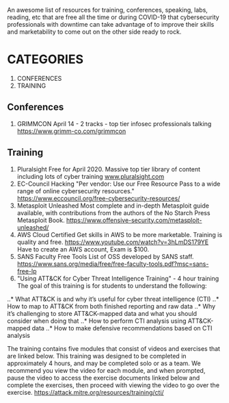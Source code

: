 An awesome list of resources for training, conferences, speaking, labs, reading, etc that are free all the time or during COVID-19 that cybersecurity professionals with downtime can take advantage of to improve their skills and marketability to come out on the other side ready to rock.

# CATEGORIES
  1. CONFERENCES
  2. TRAINING
## Conferences
1.	GRIMMCON	April 14 - 2 tracks - top tier infosec professionals talking	https://www.grimm-co.com/grimmcon
## Training
1.	Pluralsight	Free for April 2020. Massive top tier library of content including lots of cyber training	www.pluralsight.com
2.	EC-Council Hacking 	"Per vendor: Use our Free Resource Pass to a wide range of
online cybersecurity resources."	https://www.eccouncil.org/free-cybersecurity-resources/
3.	Metasploit Unleashed	Most complete and in-depth Metasploit guide available, with contributions from the authors of the No Starch Press Metasploit Book. 	https://www.offensive-security.com/metasploit-unleashed/
4.	AWS Cloud Certified	Get skills in AWS to be more marketable. Training is quality and free.	https://www.youtube.com/watch?v=3hLmDS179YE Have to create an AWS account, Exam is $100.
5.	SANS Faculty Free Tools	List of OSS developed by SANS staff.	https://www.sans.org/media/free/free-faculty-tools.pdf?msc=sans-free-lp
6. "Using ATT&CK for Cyber Threat Intelligence Training" - 4 hour training The goal of this training is for students to understand the following:

  ..* What ATT&CK is and why it’s useful for cyber threat intelligence (CTI)
  ..* How to map to ATT&CK from both finished reporting and raw data
  ..* Why it’s challenging to store ATT&CK-mapped data and what you should consider when doing that
  ..* How to perform CTI analysis using ATT&CK-mapped data
  ..* How to make defensive recommendations based on CTI analysis

The training contains five modules that consist of videos and exercises that are linked below. This training was designed to be completed in approximately 4 hours, and may be completed solo or as a team. We recommend you view the video for each module, and when prompted, pause the video to access the exercise documents linked below and complete the exercises, then proceed with viewing the video to go over the exercise. https://attack.mitre.org/resources/training/cti/
